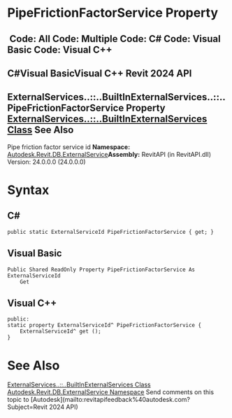 # PipeFrictionFactorService Property

﻿
 Code: All Code: Multiple Code: C# Code: Visual Basic Code: Visual C++   
---  
C#Visual BasicVisual C++
Revit 2024 API  
---  
ExternalServices..::..BuiltInExternalServices..::..PipeFrictionFactorService Property   
[ExternalServices..::..BuiltInExternalServices Class](f189eb3f-7a3a-2891-657a-e18cbf014987.md "ExternalServices.BuiltInExternalServices Class") See Also  
---  
Pipe friction factor service id 
**Namespace:** [Autodesk.Revit.DB.ExternalService](a88f2d1d-c02f-a901-9543-44e4b5dd5fc9.md "Autodesk.Revit.DB.ExternalService Namespace")**Assembly:** RevitAPI (in RevitAPI.dll) Version: 24.0.0.0 (24.0.0.0)
# Syntax
C#  
---  
```text
public static ExternalServiceId PipeFrictionFactorService { get; }
```
  
Visual Basic  
---  
```text
Public Shared ReadOnly Property PipeFrictionFactorService As ExternalServiceId
	Get
```
  
Visual C++  
---  
```text
public:
static property ExternalServiceId^ PipeFrictionFactorService {
	ExternalServiceId^ get ();
}
```
  
# See Also
[ExternalServices..::..BuiltInExternalServices Class](f189eb3f-7a3a-2891-657a-e18cbf014987.md "ExternalServices.BuiltInExternalServices Class")
[Autodesk.Revit.DB.ExternalService Namespace](a88f2d1d-c02f-a901-9543-44e4b5dd5fc9.md "Autodesk.Revit.DB.ExternalService Namespace")
Send comments on this topic to [Autodesk](mailto:revitapifeedback%40autodesk.com?Subject=Revit 2024 API)